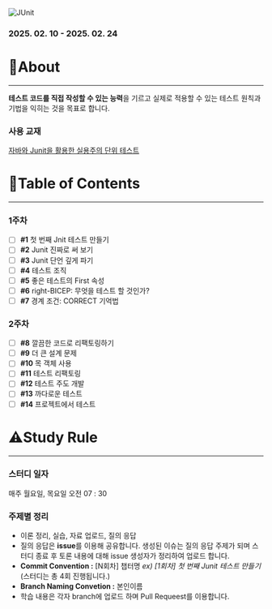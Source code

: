 
![JUnit](https://github.com/user-attachments/assets/a5af5543-c525-4a40-b4cc-b76be6c35f8d)

### 2025. 02. 10 - 2025. 02. 24

# 🍎About

---

**테스트 코드를 직접 작성할 수 있는 능력**을 기르고 실제로 적용할 수 있는 테스트 원칙과 기법을 익히는 것을 목표로 합니다.

### 사용 교재

[자바와 Junit을 활용한 실용주의 단위 테스트](https://product.kyobobook.co.kr/detail/S000001792858)

# 🏁Table of Contents

---

### 1주차

- [ ]  **#1** 첫 번째 Jnit 테스트 만들기
- [ ]  **#2** Junit 진짜로 써 보기
- [ ]  **#3** Junit 단언 깊게 파기
- [ ]  **#4** 테스트 조직
- [ ]  **#5** 좋은 테스트의 First 속성
- [ ]  **#6** right-BICEP: 무엇을 테스트 할 것인가?
- [ ]  **#7** 경계 조건: CORRECT 기억법

### 2주차

- [ ]  **#8** 깔끔한 코드로 리팩토링하기
- [ ]  **#9** 더 큰 설계 문제
- [ ]  **#10** 목 객체 사용
- [ ]  **#11** 테스트 리팩토링
- [ ]  **#12** 테스트 주도 개발
- [ ]  **#13** 까다로운 테스트
- [ ]  **#14** 프로젝트에서 테스트

# ⚠️Study Rule

---

### **스터디 일자**

매주 월요일, 목요일 오전 07 : 30

### **주제별 정리**

- 이론 정리, 실습, 자료 업로드, 질의 응답
- 질의 응답은 **issue**를 이용해 공유합니다. 생성된 이슈는 질의 응답 주제가 되며 스터디 종료 후 토론 내용에 대해 issue 생성자가 정리하여 업로드 합니다.
- **Commit Convention :** [N회차] 챕터명 *ex) [1회차] 첫 번째 Junit 테스트 만들기* (스터디는 총 4회 진행됩니다.)
- **Branch Naming Convetion :** 본인이름
- 학습 내용은 각자 branch에 업로드 하며 Pull Requeest를 이용합니다.
